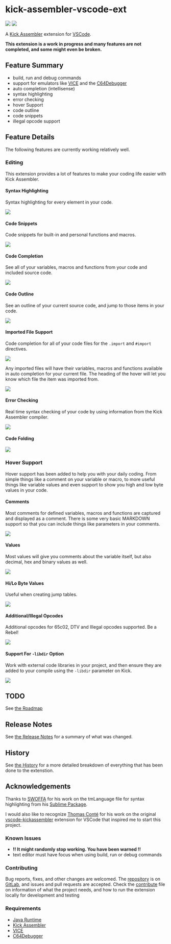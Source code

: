 # kick-assembler-vscode-ext 
![](https://vsmarketplacebadge.apphb.com/version-short/paulhocker.kick-assembler-vscode-ext.svg)
![](https://vsmarketplacebadge.apphb.com/installs-short/paulhocker.kick-assembler-vscode-ext.svg)

A [Kick Assembler](http://www.theweb.dk/KickAssembler/Main.html#frontpage) extension for [VSCode](https://code.visualstudio.com/).

**This extension is a work in progress and many features are not completed, and some might even be broken.**

## Feature Summary
* build, run and debug commands
* support for emulators like [VICE](http://vice-emu.sourceforge.net/) and the [C64Debugger](https://csdb.dk/release/?id=170893)
* auto completion (intellisense)
* syntax highlighting
* error checking
* hover Support
* code outline
* code snippets
* illegal opcode support

## Feature Details
The following features are currently working relatively well.

### Editing

This extension provides a lot of features to make your coding life easier with Kick Assembler.

#### Syntax Highlighting

Syntax highlighting for every element in your code.

![](/images/syntax-highlighting.png)

#### Code Snippets

Code snippets for built-in and personal functions and macros.

![](/images/snippets.gif)

#### Code Completion

See all of your variables, macros and functions from your code and included source code.

![](/images/code-completion.gif)

#### Code Outline

See an outline of your current source code, and jump to those items in your code.

![](/images/outline.gif)


#### Imported File Support

Code completion for all of your code files for the `.import` and `#import` directives.

![](/images/fileimport.gif)

Any imported files will have their variables, macros and functions available in auto completion for your current file. The heading of the hover will let you know which file the item was imported from.

![](/images/include-file-information.gif)

#### Error Checking

Real time syntax checking of your code by using information from the Kick Assembler compiler. 

![](/images/error-checking.gif)

#### Code Folding

![](/images/folding.gif)

### Hover Support

Hover support has been added to help you with your daily coding. From simple things like a comment on your variable or macro, to more useful things like variable values and even support to show you high and low byte values in your code.

#### Comments

Most comments for defined variables, macros and functions are captured and displayed as a comment. There is some very basic MARKDOWN support so that you can include things like parameters in your comments.

![](/images/comments.gif)

#### Values

Most values will give you comments about the variable itself, but also decimal, hex and binary values as well.

![](/images/ka-hover2.gif)

#### Hi/Lo Byte Values

Useful when creating jump tables.

![](/images/ka-hover3.gif)

#### Additional/Illegal Opcodes

Additional opcodes for 65c02, DTV and Illegal opcodes supported. Be a Rebel!

![](/images/opcodes.gif)

#### Support For `-libdir` Option

Work with external code libraries in your project, and then ensure they are added to your compile using the `-libdir` parameter on Kick.

![](/images/library-paths.png)



## TODO
See [the Roadmap](/ROADMAP.md)

## Release Notes
See [the Release Notes](/RELEASE.md) for a summary of what was changed.

## History
See [the History](/HISTORY.md) for a more detailed breakdown of everything that has been done to the extenstion.


## Acknowledgements
Thanks to [SWOFFA](https://csdb.dk/scener/?id=984) for his work on the tmLanguage file for syntax highlighting from his [Sublime Package](https://github.com/Swoffa/SublimeKickAssemblerC64).

I would also like to recognize [Thomas Conté]() for his work on the original [vscode-kickassembler](https://github.com/tomconte/vscode-kickassembler) extension for VSCode that inspired me to start this project.

### Known Issues
- **!! It might randomly stop working. You have been warned !!**
- text editor must have focus when using build, run or debug commands

### Contributing
Bug reports, fixes, and other changes are welcomed. The [repository](https://gitlab.com/retro-coder/commodore/kick-assembler-vscode-ext) is on [GitLab](https://gitlab.com), and issues and pull requests are accepted. Check the [contribute](CONTRIBUTE.md) file on information of what the project needs, and how to run the extension locally for development and testing

### Requirements
* [Java Runtime](https://java.com/en/download/)
* [Kick Assembler](http://www.theweb.dk/KickAssembler/Main.html#frontpage)
* [VICE](http://vice-emu.sourceforge.net/index.html#download)
* [C64Debugger](https://sourceforge.net/projects/c64-debugger/files/latest/download)